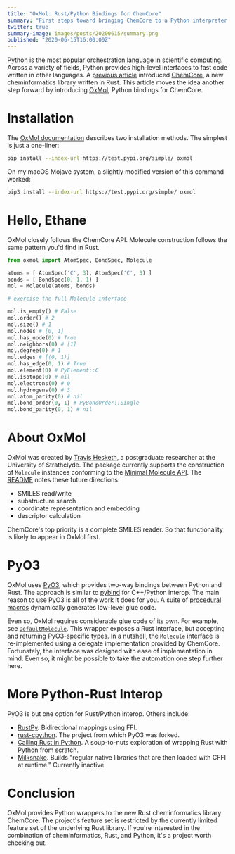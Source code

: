 ```yaml
---
title: "OxMol: Rust/Python Bindings for ChemCore"
summary: "First steps toward bringing ChemCore to a Python interpreter near you."
twitter: true
summary-image: images/posts/20200615/summary.png
published: "2020-06-15T16:00:00Z"
---
```


Python is the most popular orchestration language in scientific computing. Across a variety of fields, Python provides high-level interfaces to fast code written in other languages. A [previous article](/articles/2020/06/01/chemcore-a-cheminformatics-toolkit-for-rust/) introduced [ChemCore](https://crates.io/crates/chemcore), a new cheminformatics library written in Rust. This article moves the idea another step forward by introducing [OxMol](https://github.com/thesketh/oxmol), Python bindings for ChemCore.

# Installation

The [OxMol documentation](https://oxmol.readthedocs.io/en/latest/installation.html) describes two installation methods. The simplest is just a one-liner:

```bash
pip install --index-url https://test.pypi.org/simple/ oxmol
```

On my macOS Mojave system, a slightly modified version of this command worked:

```bash
pip3 install --index-url https://test.pypi.org/simple/ oxmol
```

# Hello, Ethane

OxMol closely follows the ChemCore API. Molecule construction follows the same pattern you'd find in Rust.

```python
from oxmol import AtomSpec, BondSpec, Molecule

atoms = [ AtomSpec('C', 3), AtomSpec('C', 3) ]
bonds = [ BondSpec(0, 1, 1) ]
mol = Molecule(atoms, bonds)

# exercise the full Molecule interface

mol.is_empty() # False
mol.order() # 2
mol.size() # 1
mol.nodes # [0, 1]
mol.has_node(0) # True
mol.neighbors(0) # [1]
mol.degree(0) # 1
mol.edges # [(0, 1)]
mol.has_edge(0, 1) # True
mol.element(0) # PyElement::C
mol.isotope(0) # nil
mol.electrons(0) # 0
mol.hydrogens(0) # 3
mol.atom_parity(0) # nil
mol.bond_order(0, 1) # PyBondOrder::Single
mol.bond_parity(0, 1) # nil
```

# About OxMol

OxMol was created by [Travis Hesketh](https://twitter.com/t_sketh), a postgraduate researcher at the University of Strathclyde. The package currently supports the construction of `Molecule` instances conforming to the [Minimal Molecule API](/articles/2020/04/06/a-minimal-molecule-api/). The [README](https://github.com/thesketh/oxmol) notes these future directions:

- SMILES read/write
- substructure search
- coordinate representation and embedding
- descriptor calculation

ChemCore's top priority is a complete SMILES reader. So that functionality is likely to appear in OxMol first.

# PyO3

OxMol uses [PyO3](https://github.com/PyO3/pyo3), which provides two-way bindings between Python and Rust. The approach is similar to [pybind](https://github.com/pybind/pybind11) for C++/Python interop. The main reason to use PyO3 is all of the work it does for you. A suite of [procedural macros](https://doc.rust-lang.org/reference/procedural-macros.html) dynamically generates low-level glue code.

Even so, OxMol requires considerable glue code of its own. For example, see [`DefaultMolecule`](https://github.com/thesketh/oxmol/blob/master/src/default_molecule.rs). This wrapper exposes a Rust interface, but accepting and returning PyO3-specific types. In a nutshell, the `Molecule` interface is re-implemented using a delegate implementation provided by ChemCore. Fortunately, the interface was designed with ease of implementation in mind. Even so, it might be possible to take the automation one step further here.

# More Python-Rust Interop

PyO3 is but one option for Rust/Python interop. Others include:

- [RustPy](https://github.com/iduartgomez/rustypy). Bidirectional mappings using FFI.
- [rust-cpython](https://github.com/dgrunwald/rust-cpython). The project from which PyO3 was forked.
- [Calling Rust in Python](https://bheisler.github.io/post/calling-rust-in-python/). A soup-to-nuts exploration of wrapping Rust with Python from scratch.
- [Milksnake](https://github.com/getsentry/milksnake). Builds "regular native libraries that are then loaded with CFFI at runtime." Currently inactive.

# Conclusion

OxMol provides Python wrappers to the new Rust cheminformatics library ChemCore. The project's feature set is restricted by the currently limited feature set of the underlying Rust library. If you're interested in the combination of cheminformatics, Rust, and Python, it's a project worth checking out.